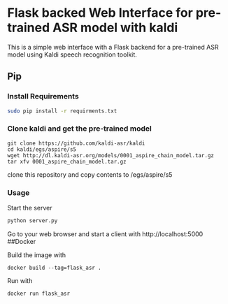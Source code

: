 # Flask backed Web Interface for pre-trained ASR model with kaldi
This is a simple web interface with a Flask backend for a pre-trained ASR model using Kaldi speech recognition toolkit.


## Pip
### Install Requirements
```bash
sudo pip install -r requirments.txt
```

### Clone kaldi and get the pre-trained model
~~~
git clone https://github.com/kaldi-asr/kaldi
cd kaldi/egs/aspire/s5
wget http://dl.kaldi-asr.org/models/0001_aspire_chain_model.tar.gz
tar xfv 0001_aspire_chain_model.tar.gz
~~~
clone this repository and copy contents to <kaldi-folder>/egs/aspire/s5

### Usage


Start the server 
```python 
python server.py
```
Go to your web browser and start a client with http://localhost:5000
##Docker

Build the image with
~~~
docker build --tag=flask_asr .
~~~
Run with 
~~~
docker run flask_asr
~~~


 
